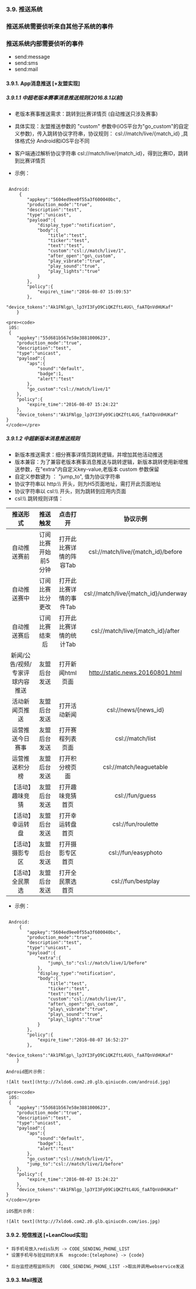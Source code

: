 ### 3.9. 推送系统

### 推送系统需要侦听来自其他子系统的事件



### 推送系统内部需要侦听的事件

* send:message
* send:sms
* send:mail

#### 3.9.1. App消息推送 [+友盟实现]

##### 3.9.1.1 中超老版本赛事消息推送规则(2016.8.1以前)

* 老版本赛事推送需求：跳转到比赛详情页 (自动推送只涉及赛事)
* 具体实现：友盟推送参数的 "custom" 参数中(iOS平台为"go\_custom"的自定义参数)，传入跳转协议字符串，协议规则： csl://match/live/{match\_id} ,具体格式分 Android和iOS平台不同

* 客户端通过解析协议字符串 csl://match/live/{match\_id}，得到比赛ID，跳转到比赛详情页
* 示例：
 <pre><code>
 Android:
	 {
	    "appkey":"5604ed9ee0f55a3f600040bc",
	    "production_mode":"true",
	    "description":"test",
	    "type":"unicast",
	    "payload":{
	        "display_type":"notification",
	        "body":{
	            "title":"test",
	            "ticker":"test",
	            "text":"test",
	            "custom":"csl://match/live/1",
	            "after_open":"go\_custom",
	            "play_vibrate":"true",
	            "play_sound":"true",
	            "play_lights":"true"
	        }
	    },
	    "policy":{
	        "expire\_time":"2016-08-07 15:09:53"
	    },
	    "device_tokens":"Ak1FNlgp\_lp3YI3FyO9CiQKZftL4UG\_faATQnVdHUKaf"
	}
</code></pre>

	<pre><code>
	 iOS:
	 {
	    "appkey":"55d681b567e58e3881000623",
	    "production_mode":"true",
	    "description":"test",
	    "type":"unicast",
	    "payload":{
	        "aps":{
	            "sound":"default",
	            "badge":1,
	            "alert":"test"
	        },
	        "go_custom":"csl://match/live/1"
	    },
	    "policy":{
	        "expire_time":"2016-08-07 15:24:22"
	    },
	    "device_tokens":"Ak1FNlgp_lp3YI3FyO9CiQKZftL4UG_faATQnVdHUKaf"
	}	
	</code></pre>

##### 3.9.1.2 中超新版本消息推送规则

* 新版本推送需求：细分赛事详情页跳转逻辑，并增加其他活动推送
* 版本兼容：为了兼容老版本赛事消息推送与跳转逻辑，新版本跳转使用新增推送参数，在"extra"内自定义key-value,老版本 custom 参数保留
* 自定义参数键为 ： "jump\_to", 值为协议字符串
* 协议字符串以 http:\\\ 开头，则为H5页面地址，需打开此页面地址
* 协议字符串以 csl:\\\ 开头，则为跳转到应用内页面
* csl:\\\ 跳转规则详情：

| 推送形式 | 推送触发 | 点击打开 | 协议示例 |
|:----:|:----:|:----:|:----:|
| 自动推送赛前 | 订阅比赛开始前5分钟 | 打开此比赛详情的阵容Tab | csl://match/live/{match_id}/before|
| 自动推送赛中 | 订阅比赛比分更改 | 打开此比赛详情的事件Tab | csl://match/live/{match_id}/underway|
| 自动推送赛后 | 订阅比赛结束后 | 打开此比赛详情的统计Tab | csl://match/live/{match_id}/after|
| 新闻/公告/视频/专家评球内容推送| 友盟后台发送 | 打开新闻html页面 | http://static.news.20160801.html|
| 活动新闻页推送| 友盟后台发送 | 打开活动新闻 | csl://news/{news_id} |
| 运营推送今日赛事 | 友盟后台发送 | 打开赛程列表页面 | csl://match/list |
| 运营推送积分榜 | 友盟后台发送 | 打开积分榜页面 | csl://match/leaguetable |
| 【活动】趣味竞猜 | 友盟后台发送 | 打开趣味竞猜首页 | csl://fun/guess |
| 【活动】幸运转盘 | 友盟后台发送 | 打开幸运转盘首页 | csl://fun/roulette |
| 【活动】摄影专区 | 友盟后台发送 | 打开摄影专区首页 | csl://fun/easyphoto |
| 【活动】全民票选 | 友盟后台发送 | 打开全民票选首页 | csl://fun/bestplay |
	

* 示例：
<pre><code>
 Android:
	 {
	    "appkey":"5604ed9ee0f55a3f600040bc",
	    "production_mode":"true",
	    "description":"test",
	    "type":"unicast",
	    "payload":{
	        "extra":{
	            "jump\_to":"csl://match/live/1/before"
	        },
	        "display_type":"notification",
	        "body":{
	            "title":"test",
	            "ticker":"test",
	            "text":"test",
	            "custom":"csl://match/live/1",
	            "after\_open":"go\_custom",
	            "play\_vibrate":"true",
	            "play\_sound":"true",
	            "play\_lights":"true"
	        }
	    },
	    "policy":{
	        "expire_time":"2016-08-07 16:52:27"
	    },
	    "device_tokens":"Ak1FNlgp\_lp3YI3FyO9CiQKZftL4UG\_faATQnVdHUKaf"
	}
</code></pre>
	Android图片示例：
	
	![Alt text](http://7xldo6.com2.z0.glb.qiniucdn.com/android.jpg)

	<pre><code>
	 iOS:
	 {
	    "appkey":"55d681b567e58e3881000623",
	    "production_mode":"true",
	    "description":"test",
	    "type":"unicast",
	    "payload":{
	        "aps":{
	            "sound":"default",
	            "badge":1,
	            "alert":"test"
	        },
	        "go_custom":"csl://match/live/1",
	        "jump_to":"csl://match/live/1/before"
	    },
	    "policy":{
	        "expire_time":"2016-08-07 15:24:22"
	    },
	    "device_tokens":"Ak1FNlgp_lp3YI3FyO9CiQKZftL4UG_faATQnVdHUKaf"
	}	
	</code></pre>
	
	iOS图片示例：
	
	![Alt text](http://7xldo6.com2.z0.glb.qiniucdn.com/ios.jpg)


#### 3.9.2. 短信推送 [+LeanCloud实现]
	* 将手机号放入redis队列 -> CODE_SENDING_PHONE_LIST
	* 设置手机号与验证码的关系  msgcode:{telephone} -> {code}

	* 后台监控进程监听队列  CODE_SENDING_PHONE_LIST ->取出并调用webservice发送

#### 3.9.3. Mail推送